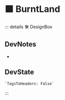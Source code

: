 
# 🟩  <eco>BurntLand</eco>

::: details 🛠 <dev>DesignBox</dev>

## DevNotes

-

## DevState

```py
`TagsToHeaders: False`
```

:::
